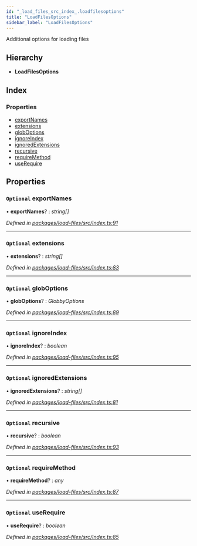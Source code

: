 ```yaml
---
id: "_load_files_src_index_.loadfilesoptions"
title: "LoadFilesOptions"
sidebar_label: "LoadFilesOptions"
---
```


Additional options for loading files

## Hierarchy

* **LoadFilesOptions**

## Index

### Properties

* [exportNames](_load_files_src_index_.loadfilesoptions.md#optional-exportnames)
* [extensions](_load_files_src_index_.loadfilesoptions.md#optional-extensions)
* [globOptions](_load_files_src_index_.loadfilesoptions.md#optional-globoptions)
* [ignoreIndex](_load_files_src_index_.loadfilesoptions.md#optional-ignoreindex)
* [ignoredExtensions](_load_files_src_index_.loadfilesoptions.md#optional-ignoredextensions)
* [recursive](_load_files_src_index_.loadfilesoptions.md#optional-recursive)
* [requireMethod](_load_files_src_index_.loadfilesoptions.md#optional-requiremethod)
* [useRequire](_load_files_src_index_.loadfilesoptions.md#optional-userequire)

## Properties

### `Optional` exportNames

• **exportNames**? : *string[]*

*Defined in [packages/load-files/src/index.ts:91](https://github.com/ardatan/graphql-tools/blob/master/packages/load-files/src/index.ts#L91)*

___

### `Optional` extensions

• **extensions**? : *string[]*

*Defined in [packages/load-files/src/index.ts:83](https://github.com/ardatan/graphql-tools/blob/master/packages/load-files/src/index.ts#L83)*

___

### `Optional` globOptions

• **globOptions**? : *GlobbyOptions*

*Defined in [packages/load-files/src/index.ts:89](https://github.com/ardatan/graphql-tools/blob/master/packages/load-files/src/index.ts#L89)*

___

### `Optional` ignoreIndex

• **ignoreIndex**? : *boolean*

*Defined in [packages/load-files/src/index.ts:95](https://github.com/ardatan/graphql-tools/blob/master/packages/load-files/src/index.ts#L95)*

___

### `Optional` ignoredExtensions

• **ignoredExtensions**? : *string[]*

*Defined in [packages/load-files/src/index.ts:81](https://github.com/ardatan/graphql-tools/blob/master/packages/load-files/src/index.ts#L81)*

___

### `Optional` recursive

• **recursive**? : *boolean*

*Defined in [packages/load-files/src/index.ts:93](https://github.com/ardatan/graphql-tools/blob/master/packages/load-files/src/index.ts#L93)*

___

### `Optional` requireMethod

• **requireMethod**? : *any*

*Defined in [packages/load-files/src/index.ts:87](https://github.com/ardatan/graphql-tools/blob/master/packages/load-files/src/index.ts#L87)*

___

### `Optional` useRequire

• **useRequire**? : *boolean*

*Defined in [packages/load-files/src/index.ts:85](https://github.com/ardatan/graphql-tools/blob/master/packages/load-files/src/index.ts#L85)*
